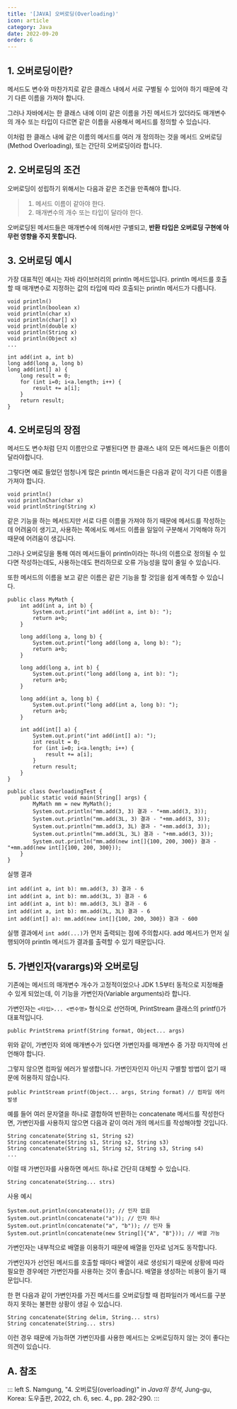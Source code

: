 ```yaml
---
title: '[JAVA] 오버로딩(Overloading)'
icon: article
category: Java
date: 2022-09-20
order: 6
---
```


## 1. 오버로딩이란?
메서드도 변수와 마찬가지로 같은 클래스 내에서 서로 구별될 수 있어야 하기 때문에 각기 다른 이름을 가져야 합니다.

그러나 자바에서는 한 클래스 내에 이미 같은 이름을 가진 메서드가 있더라도 매개변수의 개수 또는 타입이 다르면 같은 이름을 사용해서 메서드를 정의할 수 있습니다.

이처럼 한 클래스 내에 같은 이름의 메서드를 여러 개 정의하는 것을 메서드 오버로딩(Method Overloading), 또는 간단히 오버로딩이라 합니다.

## 2. 오버로딩의 조건
오버로딩이 성립하기 위해서는 다음과 같은 조건을 만족해야 합니다.

> 1. 메서드 이름이 같아야 한다.
> 2. 매개변수의 개수 또는 타입이 달라야 한다.

오버로딩된 메서드들은 매개변수에 의해서만 구별되고, **반환 타입은 오버로딩 구현에 아무런 영향을 주지 못합니다.**

## 3. 오버로딩 예시
가장 대표적인 예시는 자바 라이브러리의 println 메서드입니다. println 메서드를 호출할 때 매개변수로 지정하는 값의 타입에 따라 호출되는 println 메서드가 다릅니다.

```java:no-line-numbers
void println()
void println(boolean x)
void println(char x)
void println(char[] x)
void println(double x)
void println(String x)
void println(Object x)
...
```

```java:no-line-numbers
int add(int a, int b)
long add(long a, long b)
long add(int[] a) {
    long result = 0;
    for (int i=0; i<a.length; i++) {
        result += a[i];
    }
    return result;
}
```

## 4. 오버로딩의 장점
메서드도 변수처럼 단지 이름만으로 구별된다면 한 클래스 내의 모든 메서드들은 이름이 달라야합니다.

그렇다면 예로 들었던 엄청나게 많은 println 메서드들은 다음과 같이 각기 다른 이름을 가져야 합니다.

```java:no-line-numbers
void println()
void printlnChar(char x)
void printlnString(String x)
```

같은 기능을 하는 메서드지만 서로 다른 이름을 가져야 하기 때문에 메서드를 작성하는데 어려움이 생기고, 사용하는 쪽에서도 메서드 이름을 일일이 구분해서 기억해야 하기 때문에 어려움이 생깁니다.

그러나 오버로딩을 통해 여러 메서드들이 println이라는 하나의 이름으로 정의될 수 있다면 작성하는데도, 사용하는데도 편리하므로 오류 가능성을 많이 줄일 수 있습니다.

또한 메서드의 이름을 보고 같은 이름은 같은 기능을 할 것임을 쉽게 예측할 수 있습니다.

```java:no-line-numbers
public class MyMath {
    int add(int a, int b) {
        System.out.print("int add(int a, int b): ");
        return a+b;
    }

    long add(long a, long b) {
        System.out.print("long add(long a, long b): ");
        return a+b;
    }

    long add(long a, int b) {
        System.out.print("long add(long a, int b): ");
        return a+b;
    }

    long add(int a, long b) {
        System.out.print("long add(int a, long b): ");
        return a+b;
    }

    int add(int[] a) {
        System.out.print("int add(int[] a): ");
        int result = 0;
        for (int i=0; i<a.length; i++) {
            result += a[i];
        }
        return result;
    }
}

public class OverloadingTest {
    public static void main(String[] args) {
        MyMath mm = new MyMath();
        System.out.println("mm.add(3, 3) 결과 - "+mm.add(3, 3));
        System.out.println("mm.add(3L, 3) 결과 - "+mm.add(3, 3));
        System.out.println("mm.add(3, 3L) 결과 - "+mm.add(3, 3));
        System.out.println("mm.add(3L, 3L) 결과 - "+mm.add(3, 3));
        System.out.println("mm.add(new int[]{100, 200, 300}) 결과 - "+mm.add(new int[]{100, 200, 300}));
    }
}
```

실행 결과
```:no-line-numbers
int add(int a, int b): mm.add(3, 3) 결과 - 6
int add(int a, int b): mm.add(3L, 3) 결과 - 6
int add(int a, int b): mm.add(3, 3L) 결과 - 6
int add(int a, int b): mm.add(3L, 3L) 결과 - 6
int add(int[] a): mm.add(new int[]{100, 200, 300}) 결과 - 600
```

실행 결과에서 `int add(...)`가 먼저 출력되는 점에 주의합시다. add 메서드가 먼저 실행되어야 println 메서드가 결과를 출력할 수 있기 때문입니다.

## 5. 가변인자(varargs)와 오버로딩
기존에는 메서드의 매개변수 개수가 고정적이었으나 JDK 1.5부터 동적으로 지정해줄 수 있게 되었는데, 이 기능을 가변인자(Variable arguments)라 합니다.

가변인자는 `<타입>... <변수명>` 형식으로 선언하며, PrintStream 클래스의 printf()가 대표적입니다.

```java:no-line-numbers
public PrintStrema printf(String format, Object... args)
```

위와 같이, 가변인자 외에 매개변수가 있다면 가변인자를 매개변수 중 가장 마지막에 선언해야 합니다.

그렇지 않으면 컴파일 에러가 발생합니다. 가변인자인지 아닌지 구별할 방법이 없기 때문에 허용하지 않습니다.

```java:no-line-numbers
public PrintStream printf(Object... args, String format) // 컴파일 에러 발생
```

예를 들어 여러 문자열을 하나로 결합하여 반환하는 concatenate 메서드를 작성한다면, 가변인자를 사용하지 않으면 다음과 같이 여러 개의 메서드를 작성해야할 것입니다.

```java:no-line-numbers
String concatenate(String s1, String s2)
String concatenate(String s1, String s2, String s3)
String concatenate(String s1, String s2, String s3, String s4)
...
```

이럴 때 가변인자를 사용하면 메서드 하나로 간단히 대체할 수 있습니다.

```java:no-line-numbers
String concatenate(String... strs)
```

사용 예시

```java:no-line-numbers
System.out.println(concatenate()); // 인자 없음
System.out.println(concatenate("a")); // 인자 하나
System.out.println(concatenate("a", "b")); // 인자 둘
System.out.println(concatenate(new String[]{"A", "B"})); // 배열 가능
```

가변인자는 내부적으로 배열을 이용하기 때문에 배열을 인자로 넘겨도 동작합니다.

가변인자가 선언된 메서드를 호출할 때마다 배열이 새로 생성되기 때문에 상황에 따라 필요한 경우에만 가변인자를 사용하는 것이 좋습니다. 배열을 생성하는 비용이 들기 때문입니다.

한 편 다음과 같이 가변인자를 가진 메서드를 오버로딩할 때 컴파일러가 메서드를 구분하지 못하는 불편한 상황이 생길 수 있습니다.

```java:no-line-numbers
String concatenate(String delim, String... strs)
String concatenate(String... strs)
```

이런 경우 때문에 가능하면 가변인자를 사용한 메서드는 오버로딩하지 않는 것이 좋다는 의견이 있습니다.

## A. 참조
::: left
S. Namgung, "4. 오버로딩(overloading)" in *Java의 정석*, Jung-gu, Korea: 도우출판, 2022, ch. 6, sec. 4., pp. 282-290.
:::
